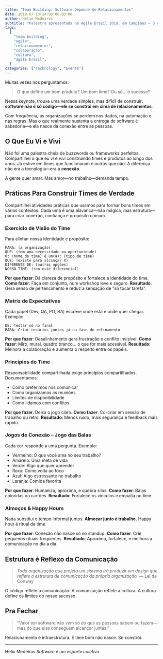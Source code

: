 ```yaml
---
title: "Team Building: Software Depende de Relacionamentos"
date: 2018-07-13T14:00:00-03:00
author: Helio Medeiros
subtitle: "Palestra apresentada no Agile Brazil 2018, em Campinas – 3 a 5 de Outubro"
tags:
  [
    "team building",
    "agile",
    "relacionamentos",
    "colaboração",
    "cultura",
    "agile brazil",
  ]
categories: ["Technology", "Events"]
---
```


Muitas vezes nos perguntamos:

> O que define um bom produto?
> Um bom time?
> Ou só... o sucesso?

Nessa keynote, trouxe uma verdade simples, mas difícil de construir: **software não é só código—ele se constrói em cima de relacionamentos**.

Com frequência, as organizações se perdem nos dados, na automação e nas regras. Mas o que realmente sustenta a entrega de software é sabedoria—e ela nasce da conexão entre as pessoas.

## O Que Eu Vi e Vivi

Não foi uma palestra cheia de buzzwords ou frameworks perfeitos. Compartilhei o que eu _vi_ e _vivi_ construindo times e produtos ao longo dos anos. Já estive em times que funcionaram e outros que não. A diferença não era a tecnologia—era a **conexão**.

A gente quer amar. Mas amor—no trabalho—demanda tempo.

## Práticas Para Construir Times de Verdade

Compartilhei atividades práticas que usamos para formar bons times em vários contextos. Cada uma é uma alavanca—não mágica, mas estrutura—para criar conexão, confiança e propósito comum.

### Exercício de Visão do Time

Para alinhar nossa identidade e propósito:

```
PARA: (a organização)
QUE: (tem uma necessidade ou oportunidade)
O: (nome do time) é um(a): (tipo de time)
QUE: (existe para alcançar X)
DIFERENTE DE: (outras opções)
NOSSO TIME: (tem este diferencial)
```

**Por que fazer**: Dá clareza de propósito e fortalece a identidade do time.
**Como fazer**: Faça em conjunto, num workshop leve e seguro.
**Resultado**: Gera senso de pertencimento e reduz a sensação de "só tocar tarefa".

### Matriz de Expectativas

Cada papel (Dev, QA, PO, BA) escreve onde está e onde quer chegar. Exemplo:

```
DE: Testar só no final
PARA: Criar cenários juntos já na fase de refinamento
```

**Por que fazer**: Desalinhamento gera frustração e conflito invisível.
**Como fazer**: Miro, mural, quadro branco... o que for mais acessível.
**Resultado**: Melhora a colaboração e aumenta o respeito entre os papéis.

### Princípios do Time

Responsabilidade compartilhada exige princípios compartilhados. Documentamos:

- Como preferimos nos comunicar
- Como organizamos as reuniões
- Limites de disponibilidade
- Como lidamos com conflitos

**Por que fazer**: Deixa o jogo claro.
**Como fazer**: Co-criar em sessão de trabalho ou retro.
**Resultado**: Menos ruído, mais segurança e feedback mais rápido.

### Jogos de Conexão – Jogo das Balas

Cada cor responde a uma pergunta. Exemplo:

- Vermelho: O que você ama no seu trabalho?
- Amarelo: Uma meta de vida
- Verde: Algo que quer aprender
- Roxo: Como volta ao foco
- Azul: Algo estressante no trabalho
- Laranja: Comida favorita

**Por que fazer**: Humaniza, aproxima, e quebra silos.
**Como fazer**: Balas coloridas ou cartões.
**Resultado**: Fortalece os vínculos e empatia no time.

### Almoços & Happy Hours

Nada substitui o tempo informal juntos.
**Almoçar junto é trabalho.** Happy hour é ritual de time.

**Por que fazer**: Conexão não nasce só no standup.
**Como fazer**: Crie pequenos rituais frequentes.
**Resultado**: Aproxima, fortalece, e melhora a comunicação no dia a dia.

## Estrutura é Reflexo da Comunicação

> _Toda organização que projeta um sistema irá produzir um design que reflete a estrutura de comunicação da própria organização._ — Lei de Conway

O código reflete a comunicação. A comunicação reflete a cultura. A cultura define os limites do nosso sucesso.

## Pra Fechar

> "Valor em software não vem só do que as pessoas sabem ou fazem—mas do que elas conseguem alcançar juntas."

Relacionamento é infraestrutura.
E time bom não nasce. Se constrói.

---

Helio Medeiros
_Software é um esporte coletivo._
